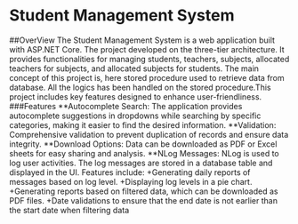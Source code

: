 # Student Management System
##OverView
The Student Management System is a web application built with ASP.NET Core. The project developed on the three-tier architecture. It provides functionalities for managing students, teachers, subjects, allocated teachers for subjects, and allocated subjects for students. The main concept of this project is, here stored procedure used to retrieve data from database. All the logics has been handled on the stored procedure.This project includes key features designed to enhance user-friendliness.
###Features
**Autocomplete Search: The application provides autocomplete suggestions in dropdowns while searching by specific categories, making it easier to find the desired information.
**Validation: Comprehensive validation to prevent duplication of records and ensure data integrity.
**Download Options: Data can be downloaded as PDF or Excel sheets for easy sharing and analysis.
**NLog Messages: NLog is used to log user activities. The log messages are stored in a database table and displayed in the UI. Features include:
+Generating daily reports of messages based on log level.
+Displaying log levels in a pie chart.
+Generating reports based on filtered data, which can be downloaded as PDF files.
+Date validations to ensure that the end date is not earlier than the start date when filtering data

